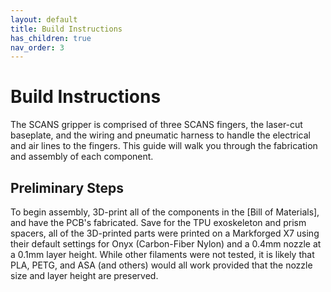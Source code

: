 ```yaml
---
layout: default
title: Build Instructions 
has_children: true
nav_order: 3
---
```


# Build Instructions

The SCANS gripper is comprised of three SCANS fingers, the laser-cut baseplate, and the wiring and pneumatic harness to handle the electrical and air lines to the fingers. This guide will walk you through the fabrication and assembly of each component. 

## Preliminary Steps

To begin assembly, 3D-print all of the components in the [Bill of Materials], and have the PCB's fabricated. Save for the TPU exoskeleton and prism spacers, all of the 3D-printed parts were printed on a Markforged X7 using their default settings for Onyx (Carbon-Fiber Nylon) and a 0.4mm nozzle at a 0.1mm layer height. While other filaments were not tested, it is likely that PLA, PETG, and ASA (and others) would all work provided that the nozzle size and layer height are preserved. 

